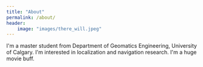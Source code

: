 ```yaml
---
title: "About"
permalink: /about/
header:
    image: "images/there_will.jpeg"
---
```


I'm a master student from Department of Geomatics Engineering, University of Calgary. I'm interested in localization and navigation research. I'm a huge movie buff.